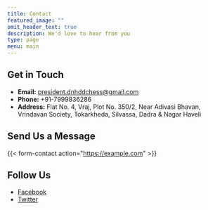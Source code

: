 ```yaml
---
title: Contact
featured_image: ""
omit_header_text: true
description: We'd love to hear from you
type: page
menu: main
---
```


## Get in Touch

-   **Email:** president.dnhddchess@gmail.com
-   **Phone:** +91-7999836286
-   **Address:** Flat No. 4, Vraj, Plot No. 350/2, Near Adivasi Bhavan, Vrindavan Society, Tokarkheda, Silvassa, Dadra & Nagar Haveli

## Send Us a Message

{{< form-contact action="https://example.com"  >}}

## Follow Us

-   [Facebook](https://facebook.com)
-   [Twitter](https://twitter.com)
